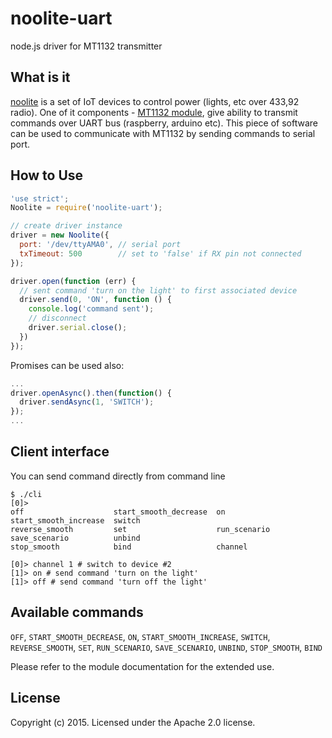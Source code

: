 # noolite-uart
node.js driver for МТ1132 transmitter

## What is it

[noolite](http://www.noo.com.by/) is a set of IoT devices to control power (lights, etc over 433,92 radio). One of it components - [МТ1132 module](http://www.noo.com.by/assets/files/PDF/MT1132.pdf), give ability to transmit commands over UART bus (raspberry, arduino etc). This piece of software can be used to communicate with МТ1132 by sending commands to serial port.

## How to Use

```javascript
'use strict';
Noolite = require('noolite-uart');

// create driver instance
driver = new Noolite({
  port: '/dev/ttyAMA0', // serial port
  txTimeout: 500        // set to 'false' if RX pin not connected
});

driver.open(function (err) {
  // sent command 'turn on the light' to first associated device
  driver.send(0, 'ON', function () {
    console.log('command sent');
    // disconnect
    driver.serial.close();
  })
});

```

Promises can be used also:
```javascript
...
driver.openAsync().then(function() {
  driver.sendAsync(1, 'SWITCH');
});
...
```

## Client interface
You can send command directly from command line

    $ ./cli
    [0]>
    off                    start_smooth_decrease  on                     start_smooth_increase  switch
    reverse_smooth         set                    run_scenario           save_scenario          unbind
    stop_smooth            bind                   channel

    [0]> channel 1 # switch to device #2
    [1]> on # send command 'turn on the light'
    [1]> off # send command 'turn off the light'


## Available commands

`OFF`, `START_SMOOTH_DECREASE`, `ON`, `START_SMOOTH_INCREASE`, `SWITCH`, `REVERSE_SMOOTH`, `SET`, `RUN_SCENARIO`, `SAVE_SCENARIO`, `UNBIND`, `STOP_SMOOTH`, `BIND`

Please refer to the module documentation for the extended use.

## License

Copyright (c) 2015. Licensed under the Apache 2.0 license.

